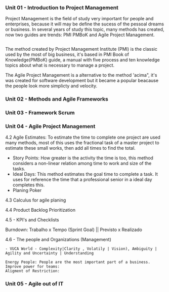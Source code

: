 ### Unit 01 - Introduction to Project Management

Project Management is the field of study very important for people and enterprises, because it will may be define the sucess of the pessoal dreams or business.
In several years of study this topic, many methods has created, now two guides are trends: PMI PMBoK and Agile Project Management.

![<img src="image.png" width="250"/>](https://doxplan.com/Imagens/Noticias/281_Banner.png)

The method created by Project Management Institute (PMI) is the classic used by the most of big business, it's based in PMI Book of Knowledge(PMBoK) guide, a manual with five process and ten knowledge topics about what is necessary to manage a project.
    
The Agile Project Management is a alternative to the method 'acima", it's was created for software development but it became a popular beacause the people look more simplicty and velocity.





### Unit 02 - Methods and Agile Frameworks






### Unit 03 - Framework Scrum







### Unit 04 - Agile Project Management

4.2 Agile Estimates:
    To estimate the time to complete one project are used many methods, most of this uses the fractional task of a master project to estimate these small works, then add all times to find the total.
    
   - Story Points: How greater is the activity the time is too, this method considers a non-linear relation among time to work and size of the tasks.
   - Ideal Days: This method estimates the goal time to complete a task. It uses for reference the time that a professional senior in a ideal day completes this.
   - Planing Poker
    
4.3 Calculus for agile planing

4.4 Product Backlog Prioritization

4.5 - KPI's and Checklists
   
   Burndown: Trabalho x Tempo (Sprint Goal) || Previsto x Realizado

4.6 - The people and Organizations (Management)

    - VUCA World - Complexity|Clarity , Volatily | Vision), Ambiguity | Agility and Uncertainty | Understanding
    
    Energy People: People are the most important part of a business.
    Improve power for teams:
    Aligment of Restriction:



### Unit 05 - Agile out of IT




   
